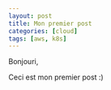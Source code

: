 ```yaml
---
layout: post
title: Mon premier post
categories: [cloud]
tags: [aws, k8s]
---
```


Bonjouri,

Ceci est mon premier post :)
